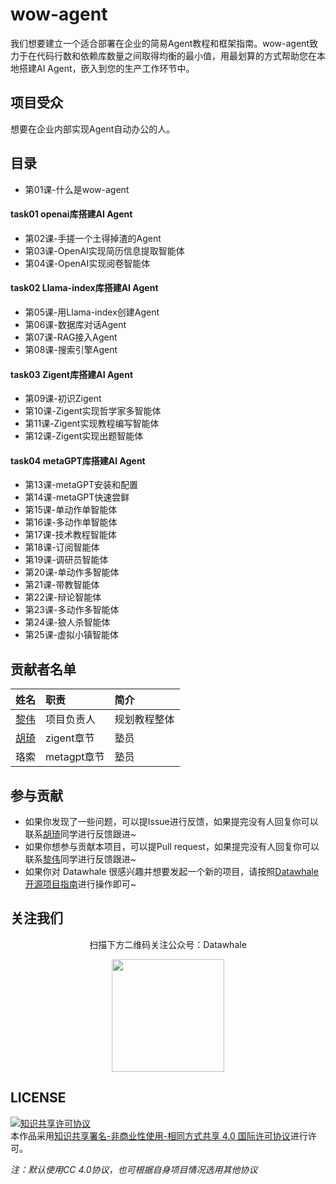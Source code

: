 # wow-agent

我们想要建立一个适合部署在企业的简易Agent教程和框架指南。wow-agent致力于在代码行数和依赖库数量之间取得均衡的最小值，用最划算的方式帮助您在本地搭建AI Agent，嵌入到您的生产工作环节中。

## 项目受众

想要在企业内部实现Agent自动办公的人。

## 目录

- 第01课-什么是wow-agent
#### task01 openai库搭建AI Agent
- 第02课-手搓一个土得掉渣的Agent
- 第03课-OpenAI实现简历信息提取智能体
- 第04课-OpenAI实现阅卷智能体
#### task02 Llama-index库搭建AI Agent
- 第05课-用Llama-index创建Agent
- 第06课-数据库对话Agent
- 第07课-RAG接入Agent
- 第08课-搜索引擎Agent
#### task03 Zigent库搭建AI Agent
- 第09课-初识Zigent
- 第10课-Zigent实现哲学家多智能体
- 第11课-Zigent实现教程编写智能体
- 第12课-Zigent实现出题智能体
#### task04 metaGPT库搭建AI Agent
- 第13课-metaGPT安装和配置
- 第14课-metaGPT快速尝鲜
- 第15课-单动作单智能体
- 第16课-多动作单智能体
- 第17课-技术教程智能体
- 第18课-订阅智能体
- 第19课-调研员智能体
- 第20课-单动作多智能体
- 第21课-带教智能体
- 第22课-辩论智能体
- 第23课-多动作多智能体
- 第24课-狼人杀智能体
- 第25课-虚拟小镇智能体




## 贡献者名单

| 姓名 | 职责 | 简介 |
| :----| :---- | :---- |
| [黎伟](https://github.com/omige) | 项目负责人 | 规划教程整体 |
| [胡琦](https://github.com/hu-qi) | zigent章节 | 塾员 |
| 珞索 | metagpt章节 | 塾员 | 


## 参与贡献

- 如果你发现了一些问题，可以提Issue进行反馈，如果提完没有人回复你可以联系[胡琦](https://github.com/hu-qi)同学进行反馈跟进~
- 如果你想参与贡献本项目，可以提Pull request，如果提完没有人回复你可以联系[黎伟](https://github.com/omige)同学进行反馈跟进~
- 如果你对 Datawhale 很感兴趣并想要发起一个新的项目，请按照[Datawhale开源项目指南](https://github.com/datawhalechina/DOPMC/blob/main/GUIDE.md)进行操作即可~

## 关注我们

<div align=center>
<p>扫描下方二维码关注公众号：Datawhale</p>
<img src="https://raw.githubusercontent.com/datawhalechina/pumpkin-book/master/res/qrcode.jpeg" width = "180" height = "180">
</div>

## LICENSE

<a rel="license" href="http://creativecommons.org/licenses/by-nc-sa/4.0/"><img alt="知识共享许可协议" style="border-width:0" src="https://img.shields.io/badge/license-CC%20BY--NC--SA%204.0-lightgrey" /></a><br />本作品采用<a rel="license" href="http://creativecommons.org/licenses/by-nc-sa/4.0/">知识共享署名-非商业性使用-相同方式共享 4.0 国际许可协议</a>进行许可。

*注：默认使用CC 4.0协议，也可根据自身项目情况选用其他协议*
